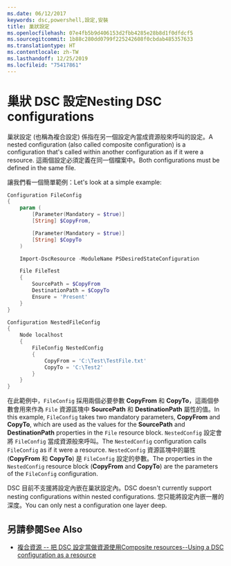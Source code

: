 ```yaml
---
ms.date: 06/12/2017
keywords: dsc,powershell,設定,安裝
title: 巢狀設定
ms.openlocfilehash: 07e4fb5b9d406153d2fbb4285e28b8d1f0dfdcf5
ms.sourcegitcommit: 1b88c280dd0799f225242608f0cbdab485357633
ms.translationtype: HT
ms.contentlocale: zh-TW
ms.lasthandoff: 12/25/2019
ms.locfileid: "75417861"
---
```

# <a name="nesting-dsc-configurations"></a><span data-ttu-id="1e6a7-103">巢狀 DSC 設定</span><span class="sxs-lookup"><span data-stu-id="1e6a7-103">Nesting DSC configurations</span></span>

<span data-ttu-id="1e6a7-104">巢狀設定 (也稱為複合設定) 係指在另一個設定內當成資源般來呼叫的設定。</span><span class="sxs-lookup"><span data-stu-id="1e6a7-104">A nested configuration (also called composite configuration) is a configuration that's called within another configuration as if it were a resource.</span></span> <span data-ttu-id="1e6a7-105">這兩個設定必須定義在同一個檔案中。</span><span class="sxs-lookup"><span data-stu-id="1e6a7-105">Both configurations must be defined in the same file.</span></span>

<span data-ttu-id="1e6a7-106">讓我們看一個簡單範例：</span><span class="sxs-lookup"><span data-stu-id="1e6a7-106">Let's look at a simple example:</span></span>

```powershell
Configuration FileConfig
{
    param (
        [Parameter(Mandatory = $true)]
        [String] $CopyFrom,

        [Parameter(Mandatory = $true)]
        [String] $CopyTo
    )

    Import-DscResource -ModuleName PSDesiredStateConfiguration

    File FileTest
    {
        SourcePath = $CopyFrom
        DestinationPath = $CopyTo
        Ensure = 'Present'
    }
}

Configuration NestedFileConfig
{
    Node localhost
    {
        FileConfig NestedConfig
        {
            CopyFrom = 'C:\Test\TestFile.txt'
            CopyTo = 'C:\Test2'
        }
    }
}
```

<span data-ttu-id="1e6a7-107">在此範例中，`FileConfig` 採用兩個必要參數 **CopyFrom** 和 **CopyTo**，這兩個參數會用來作為 `File` 資源區塊中 **SourcePath** 和 **DestinationPath** 屬性的值。</span><span class="sxs-lookup"><span data-stu-id="1e6a7-107">In this example, `FileConfig` takes two mandatory parameters, **CopyFrom** and **CopyTo**, which are used as the values for the **SourcePath** and **DestinationPath** properties in the `File` resource block.</span></span> <span data-ttu-id="1e6a7-108">`NestedConfig` 設定會將 `FileConfig` 當成資源般來呼叫。</span><span class="sxs-lookup"><span data-stu-id="1e6a7-108">The `NestedConfig` configuration calls `FileConfig` as if it were a resource.</span></span> <span data-ttu-id="1e6a7-109">`NestedConfig` 資源區塊中的屬性 (**CopyFrom** 和 **CopyTo**) 是 `FileConfig` 設定的參數。</span><span class="sxs-lookup"><span data-stu-id="1e6a7-109">The properties in the `NestedConfig` resource block (**CopyFrom** and **CopyTo**) are the parameters of the `FileConfig` configuration.</span></span>

<span data-ttu-id="1e6a7-110">DSC 目前不支援將設定內嵌在巢狀設定內。</span><span class="sxs-lookup"><span data-stu-id="1e6a7-110">DSC doesn't currently support nesting configurations within nested configurations.</span></span> <span data-ttu-id="1e6a7-111">您只能將設定內嵌一層的深度。</span><span class="sxs-lookup"><span data-stu-id="1e6a7-111">You can only nest a configuration one layer deep.</span></span>

## <a name="see-also"></a><span data-ttu-id="1e6a7-112">另請參閱</span><span class="sxs-lookup"><span data-stu-id="1e6a7-112">See Also</span></span>

- [<span data-ttu-id="1e6a7-113">複合資源 -- 把 DSC 設定當做資源使用</span><span class="sxs-lookup"><span data-stu-id="1e6a7-113">Composite resources--Using a DSC configuration as a resource</span></span>](../resources/authoringResourceComposite.md)